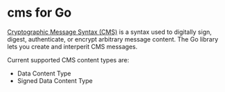 # cms for Go
[Cryptographic Message Syntax (CMS)](https://tools.ietf.org/html/rfc5652) is a syntax used to digitally sign, digest, authenticate, or encrypt arbitrary message content.
The Go library lets you create and interperit CMS messages.

Current supported CMS content types are:
* Data Content Type
* Signed Data Content Type

